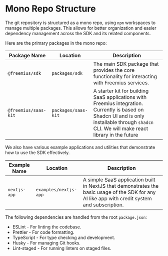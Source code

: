 # Mono Repo Structure

The git repository is structured as a mono repo, using `npm` workspaces to manage multiple packages. This allows for
better organization and easier dependency management across the SDK and its related components.

Here are the primary packages in the mono repo:

| Package Name         | Location            | Description                                                                                                                                                                                    |
| -------------------- | ------------------- | ---------------------------------------------------------------------------------------------------------------------------------------------------------------------------------------------- |
| `@freemius/sdk`      | `packages/sdk`      | The main SDK package that provides the core functionality for interacting with Freemius services.                                                                                              |
| `@freemius/saas-kit` | `packages/saas-kit` | A starter kit for building SaaS applications with Freemius integration. Currently is based on Shadcn UI and is only installable through `shadcn` CLI. We will make react library in the future |

We also have various example applications and utilities that demonstrate how to use the SDK effectively.

| Example Name | Location              | Description                                                                                                                                     |
| ------------ | --------------------- | ----------------------------------------------------------------------------------------------------------------------------------------------- |
| `nextjs-app` | `examples/nextjs-app` | A simple SaaS application built in NextJS that demonstrates the basic usage of the SDK for any AI like app with credit system and subscription. |

The following dependencies are handled from the root `package.json`:

- ESLint - For linting the codebase.
- Prettier - For code formatting.
- TypeScript - For type checking and development.
- Husky - For managing Git hooks.
- Lint-staged - For running linters on staged files.
